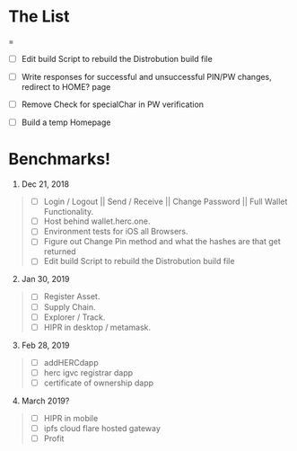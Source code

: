 # The List
=

  -[ ]  Edit build Script to rebuild the Distrobution build file 
 
  -[ ]  Write responses for successful and unsuccessful PIN/PW changes, redirect to HOME? page    
 
  -[ ]  Remove Check for specialChar in PW verification 
 
  -[ ]  Build a temp Homepage

# Benchmarks!
 1. Dec 21, 2018
> - [ ] Login / Logout || Send / Receive || Change Password || Full Wallet Functionality.  
> - [ ] Host behind wallet.herc.one.   
> - [ ] Environment tests for iOS all Browsers.  
> - [ ] Figure out Change Pin method and what the hashes are that get returned
> - [ ] Edit build Script to rebuild the Distrobution build file 



2. Jan 30, 2019 
> - [ ] Register Asset.   
> - [ ] Supply Chain.   
> - [ ] Explorer  / Track.  
> - [ ] HIPR in desktop / metamask.   
  

3. Feb 28, 2019
> - [ ] addHERCdapp 
> - [ ] herc igvc registrar dapp 
> - [ ] certificate of ownership dapp 


4. March 2019?  
> - [ ]  HIPR in mobile 
> - [ ]  ipfs cloud flare hosted gateway 
> - [ ] Profit